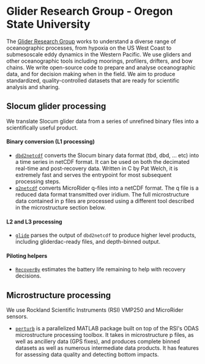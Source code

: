 # Glider Research Group - Oregon State University

The [Glider Research Group](http://gliderfs.coas.oregonstate.edu/gliderweb/) works to understand a diverse range of oceanographic processes, from hypoxia on the US West Coast to submesoscale eddy dynamics in the Western Pacific. We use gliders and other oceanographic tools including moorings, profilers, drifters, and bow chains. We write open-source code to prepare and analyse oceanographic data, and for decision making when in the field. We aim to produce standardized, quality-controlled datasets that are ready for scientific analysis and sharing. 

## Slocum glider processing

We translate Slocum glider data from a series of unrefined binary files into a scientifically useful product.

#### Binary conversion (L1 processing)
* [`dbd2netcdf`](https://github.com/OSUGliders/dbd2netcdf) converts the Slocum binary data format (tbd, dbd, ... etc) into a time series in netCDF format. It can be used on both the decimated real-time and post-recovery data. Written in C by Pat Welch, it is extremely fast and serves the entrypoint for most subsequent processing steps.
* [`q2netcdf`](https://github.com/OSUGliders/q2netcdf) converts MicroRider q-files into a netCDF format. The q file is a reduced data format transmitted over iridium. The full microstructure data contained in p files are processed using a different tool described in the microstructure section below.

#### L2 and L3 processing
* [`glide`](https://github.com/OSUGliders/glide) parses the output of `dbd2netcdf` to produce higher level products, including gliderdac-ready files, and depth-binned output. 

#### Piloting helpers
* [`RecoverBy`](https://github.com/OSUGliders/RecoverBy) estimates the battery life remaining to help with recovery decisions. 

## Microstructure processing

We use Rockland Scientific Instruments (RSI) VMP250 and MicroRider sensors.

* [`perturb`](https://github.com/jessecusack/perturb) is a parallelized MATLAB package built on top of the RSI's ODAS microstructure processing toolbox. It takes in microstructure p files, as well as ancillery data (GPS fixes), and produces complete binned datasets as well as numerous intermediate data products. It has features for assessing data quality and detecting bottom impacts. 

